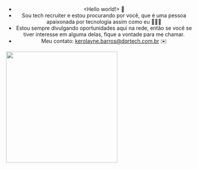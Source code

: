 <spam align="center">

- <Hello world!> 👋
- Sou tech recruiter e estou procurando por você, que é uma pessoa apaixonada por tecnologia assim como eu 🔎👩‍💻
- Estou sempre divulgando oportunidades aqui na rede, então se você se tiver interesse em alguma delas, fique a vontade para me chamar.
- Meu contato: kerolayne.barros@dqrtech.com.br ✉️ 
</spam>
<img src="https://badges.devskiller.com/badges/4sDRLPn1nWVk9laCUjqkTW.png" width=300px />
	
<!---
kerol-barros/kerol-barros is a ✨ special ✨ repository because its `README.md` (this file) appears on your GitHub profile.
You can click the Preview link to take a look at your changes.
--->
